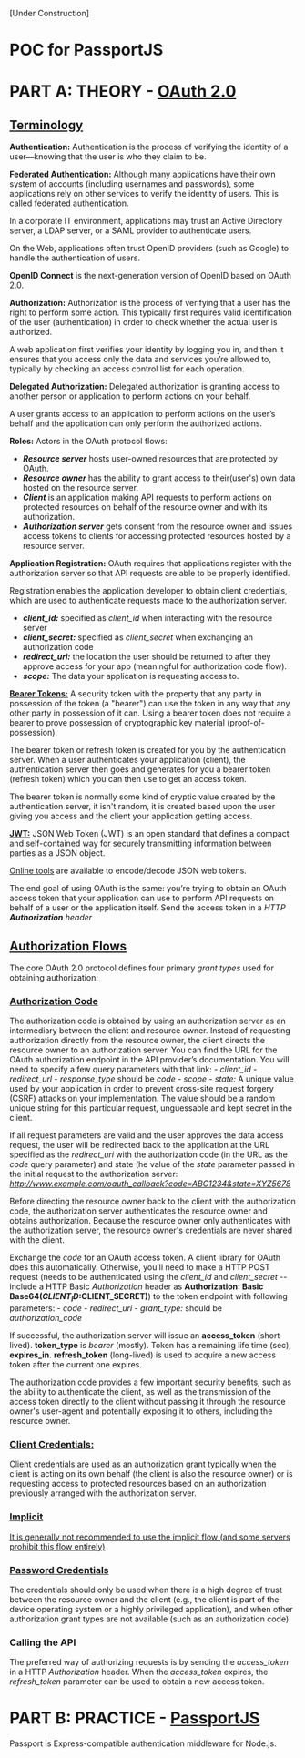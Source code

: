 [Under Construction]

# POC for PassportJS

# PART A: THEORY - [OAuth 2.0](https://oauth.net/2/ "OAuth 2.0")

##  [Terminology](https://www.amazon.co.uk/Getting-Started-OAuth-Ryan-Boyd/dp/1449311601 "Book: Getting Started with OAuth 2.0, by Ryan Boyd")

**Authentication:** Authentication is the process of verifying the identity of a user—knowing that the user is who they claim to be.

**Federated Authentication:** Although many applications have their own system of accounts (including usernames
and passwords), some applications rely on other services to verify the identity of users.
This is called federated authentication.

In a corporate IT environment, applications may trust an Active Directory server, a
LDAP server, or a SAML provider to authenticate users.

On the Web, applications often trust OpenID providers (such as Google) to
handle the authentication of users.

**OpenID Connect** is the next-generation version of OpenID based on OAuth 2.0.

**Authorization:** Authorization is the process of verifying that a user has the right to perform some action. This typically first requires valid identification of the user (authentication) in order to check whether the actual user is authorized.

A web application first verifies your identity by logging you in, and then it ensures that you access only the data and services you’re allowed to, typically by checking an access control list for each operation.

**Delegated Authorization:** Delegated authorization is granting access to another person or application to perform actions on your behalf.

A user grants access to an application to perform actions on the user’s behalf and the application can only perform the authorized actions.

**Roles:** Actors in the OAuth protocol flows:

- ***Resource server***  hosts user-owned resources that are protected by OAuth. 
- ***Resource owner*** has the ability to grant access to their(user's) own data hosted on the resource server.
- ***Client*** is an application making API requests to perform actions on protected resources on behalf of the resource owner and with its authorization.
- ***Authorization server*** gets consent from the resource owner and issues access tokens to clients for accessing protected resources hosted by a resource server.

**Application Registration:** OAuth requires that applications register with the authorization server so that API requests are able to be properly identified. 

Registration enables the application developer to obtain client credentials, which are
used to authenticate requests made to the authorization server. 
- ***client_id:*** specified as *client_id*  when interacting with the resource server
- ***client_secret:*** specified as *client_secret* when exchanging an authorization code
- ***redirect_uri:*** the location the user should be returned to after they approve access for your app (meaningful for authorization code flow).
- ***scope:*** The data your application is requesting access to. 

**[Bearer Tokens:](https://stackoverflow.com/a/45163991/9918578 "Bearer Token")** A security token with the property that any party in possession of the token (a "bearer") can use the token in any way that any other party in possession of it can. Using a bearer token does not require a bearer to prove possession of cryptographic key material (proof-of-possession).

The bearer token or refresh token is created for you by the authentication server. When a user authenticates your application (client), the authentication server then goes and generates for you a bearer token (refresh token) which you can then use to get an access token.

The bearer token is normally some kind of cryptic value created by the authentication server, it isn't random, it is created based upon the user giving you access and the client your application getting access.

**[JWT:](https://jwt.io/introduction/ "JSON Web Tokens")** JSON Web Token (JWT) is an open standard that defines a compact and self-contained way for securely transmitting information between parties as a JSON object.

[Online tools](https://www.jsonwebtoken.io/ "Encode or Decode JWTs") are available to encode/decode JSON web tokens.

The end goal of using OAuth is the same: you’re trying to obtain an OAuth access token that your application can use to perform API requests on behalf of a user or the application itself. Send the access token in a *HTTP **Authorization** header*

## [Authorization Flows](https://www.amazon.co.uk/Getting-Started-OAuth-Ryan-Boyd/dp/1449311601 "Book: Getting Started with OAuth 2.0, by Ryan Boyd")

The core OAuth 2.0 protocol defines four primary *grant types* used for obtaining authorization:
### [Authorization Code](https://tools.ietf.org/html/rfc6749#section-1.3.1 "Authorization Code")
The authorization code is obtained by using an authorization server as an intermediary between the client and resource owner.  Instead of requesting authorization directly from the resource owner, the client directs the resource owner to an authorization server. You can find the URL for the OAuth authorization endpoint in the API provider’s documentation. You will need to specify a few query parameters with that link:
    - *client_id*
    - *redirect_url*
    - *response_type* should be *code*
    - *scope*
    - *state:* A unique value used by your application in order to prevent cross-site request forgery (CSRF) attacks on your implementation. The value should be a random unique string for this particular request, unguessable and kept secret in the client.

If all request parameters are valid and the user approves the data access request, the user will be redirected back to the application at the URL specified as the *redirect_uri* with the authorization code (in the URL as the *code* query parameter) and state (he value of the *state* parameter passed in the initial request to the authorization server: *http://www.example.com/oauth_callback?code=ABC1234&state=XYZ5678*

Before directing the resource owner back to the client with the authorization code, the authorization server authenticates the resource owner and obtains authorization.  Because the resource owner only authenticates with the authorization server, the resource owner's credentials are never shared with the client.

Exchange the *code* for an OAuth access token. A client library for OAuth does this automatically. Otherwise, you’ll need to make a HTTP POST request (needs to be authenticated using the *client_id* and *client_secret* --  include a HTTP Basic *Authorization* header as **Authorization: Basic Base64($CLIENT_ID:$CLIENT_SECRET)**) to the token endpoint with following parameters:
        - *code*
        - *redirect_uri* 
        - *grant_type:* should be *authorization_code*

If successful, the authorization server will issue an **access_token** (short-lived). **token_type** is *bearer* (mostly). Token has a remaining life time (sec), **expires_in**. **refresh_token** (long-lived) is used to acquire a new access token after the current one expires.

The authorization code provides a few important security benefits, such as the ability to authenticate the client, as well as the transmission of the access token directly to the client without passing it through the resource owner's user-agent and potentially exposing it to others, including the resource owner.

### [Client Credentials:](https://tools.ietf.org/html/rfc6749#section-1.3.4 "Client Credentials")

Client credentials are used as an authorization grant typically when the client is acting on its own behalf (the client is also the resource owner) or is requesting access to protected resources based on an authorization previously arranged with the authorization server.

### [Implicit](https://tools.ietf.org/html/rfc6749#section-1.3.2 "Implicit")

[It is generally not recommended to use the implicit flow (and some servers prohibit this flow entirely)](https://oauth.net/2/grant-types/implicit/ "OAuth 2.0 Implicit Grant")

### [Password Credentials](https://tools.ietf.org/html/rfc6749#section-1.3.3 "Resource Owner Password Credentials")

The credentials should only be used when there is a high degree of trust between the resource owner and the client (e.g., the client is part of the device operating system or a highly privileged application), and when other authorization grant types are not available (such as an authorization code).

### Calling the API

The preferred way of authorizing requests is by sending the *access_token* in a HTTP *Authorization* header. When the *access_token* expires, the
*refresh_token* parameter can be used to obtain a new access token.

# PART B: PRACTICE - [PassportJS](http://www.passportjs.org/ "PassportJS")
Passport is Express-compatible authentication middleware for Node.js. 

